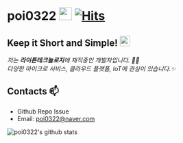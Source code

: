 # poi0322&nbsp;<img src="https://avatars3.githubusercontent.com/u/23079961?s=60&v=4" width="30px"> [![Hits](https://hits.seeyoufarm.com/api/count/incr/badge.svg?url=https%3A%2F%2Fgithub.com%2Fpoi0322%2Fpoi0322)](https://hits.seeyoufarm.com) 

## Keep it Short and Simple!&nbsp;<img src="https://avatars3.githubusercontent.com/u/23079961?s=60&v=4" width="24px">

<p>
  <em>
    저는 <b>라이튼테크놀로지</b>에 재직중인 개발자입니다. 👨‍💻 <br>
    다양한 마이크로 서비스, 클라우드 플랫폼, IoT에 관심이 있습니다.✨<br>
  </em>  
</p>

## Contacts 📫

* Github Repo Issue
* Email: poi0322@naver.com

![poi0322's github stats](https://github-readme-stats.vercel.app/api?username=poi0322&show_icons=true&count_private=true)
